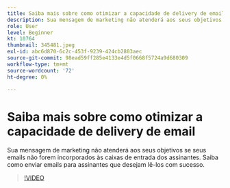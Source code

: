 ```yaml
---
title: Saiba mais sobre como otimizar a capacidade de delivery de email
description: Sua mensagem de marketing não atenderá aos seus objetivos se seus emails não forem incorporados às caixas de entrada dos assinantes. Saiba como enviar emails para assinantes que desejam lê-los com sucesso.
role: User
level: Beginner
kt: 10764
thumbnail: 345481.jpeg
exl-id: abc6d870-6c2c-453f-9239-424cb2803aec
source-git-commit: 98ead59ff285e4133e4d5f0668f5724a9d680309
workflow-type: tm+mt
source-wordcount: '72'
ht-degree: 0%

---
```


# Saiba mais sobre como otimizar a capacidade de delivery de email

Sua mensagem de marketing não atenderá aos seus objetivos se seus emails não forem incorporados às caixas de entrada dos assinantes. Saiba como enviar emails para assinantes que desejam lê-los com sucesso.

>[!VIDEO](https://video.tv.adobe.com/v/345481/?quality=12&learn=on)
